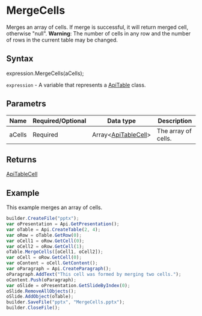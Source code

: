 # MergeCells

Merges an array of cells. If merge is successful, it will return merged cell, otherwise "null". **Warning**: The number of cells in any row and the number of rows in the current table may be changed.

## Syntax

expression.MergeCells(aCells);

`expression` - A variable that represents a [ApiTable](../ApiTable.md) class.

## Parametrs

| **Name** | **Required/Optional** | **Data type** | **Description** |
| ------------- | ------------- | ------------- | ------------- |
| aCells | Required | Array<[ApiTableCell](../../ApiTableCell/ApiTableCell.md)> | The array of cells. |

## Returns

[ApiTableCell](../../ApiTableCell/ApiTableCell.md)

## Example

This example merges an array of cells.

```javascript
builder.CreateFile("pptx");
var oPresentation = Api.GetPresentation();
var oTable = Api.CreateTable(2, 4);
var oRow = oTable.GetRow(0);
var oCell1 = oRow.GetCell(0);
var oCell2 = oRow.GetCell(1);
oTable.MergeCells([oCell1, oCell2]);
var oCell = oRow.GetCell(0);
var oContent = oCell.GetContent();
var oParagraph = Api.CreateParagraph();
oParagraph.AddText("This cell was formed by merging two cells.");
oContent.Push(oParagraph);
var oSlide = oPresentation.GetSlideByIndex(0);
oSlide.RemoveAllObjects();
oSlide.AddObject(oTable);
builder.SaveFile("pptx", "MergeCells.pptx");
builder.CloseFile();
```